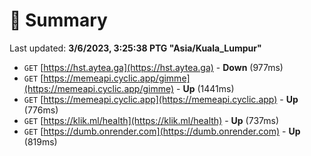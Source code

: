 # 📖 Summary
Last updated: **3/6/2023, 3:25:38 PTG "Asia/Kuala_Lumpur"**

- `GET` [https://hst.aytea.ga](https://hst.aytea.ga) - **Down** (977ms)
- `GET` [https://memeapi.cyclic.app/gimme](https://memeapi.cyclic.app/gimme) - **Up** (1441ms)
- `GET` [https://memeapi.cyclic.app](https://memeapi.cyclic.app) - **Up** (776ms)
- `GET` [https://klik.ml/health](https://klik.ml/health) - **Up** (737ms)
- `GET` [https://dumb.onrender.com](https://dumb.onrender.com) - **Up** (819ms)
